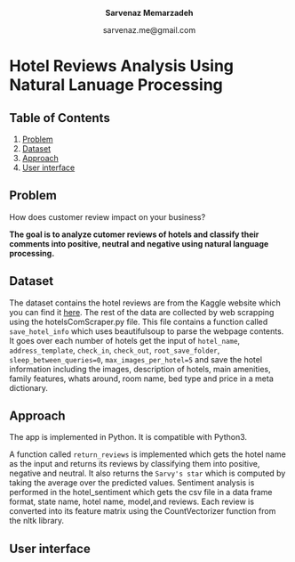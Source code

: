 <p align="center"><b>Sarvenaz Memarzadeh</b></p>
<p align="center">sarvenaz.me@gmail.com</p>

# Hotel Reviews Analysis Using Natural Lanuage Processing

## Table of Contents
1. [Problem](README.md#problem)
2. [Dataset](README.md#dataset)
3. [Approach](README.md#approach)
4. [User interface](README.md#approach)

## Problem
How does customer review impact on your business? 

**The goal is to analyze cutomer reviews of hotels and classify their comments into positive, neutral and negative using natural language processing.**

## Dataset
The dataset contains the hotel reviews are from the Kaggle website which you can find it <a href="https://www.kaggle.com/datafiniti/hotel-reviews">here</a>. The rest of the data are collected by web scrapping using the hotelsComScraper.py file. 
This file contains a function called ```save_hotel_info``` which uses beautifulsoup to parse the webpage contents. It goes over each number of hotels get the input of
```hotel_name```, ```address_template```, ```check_in```, ```check_out```, ```root_save_folder```, ```sleep_between_queries=0```, ```max_images_per_hotel=5``` and save the hotel information including the images, description of hotels, main amenities, family features, whats around, room name,
bed type and price in a meta dictionary. 


## Approach
The app is implemented in Python. It is compatible with Python3. 

A function called ```return_reviews``` is implemented which gets the hotel name as the input and returns its reviews by classifying them into positive, negative and neutral. It also returns the ```Sarvy's star``` which is computed by taking the average over the predicted values. 
Sentiment analysis is performed in the hotel_sentiment which gets the csv file in a data frame format, state name, hotel name, model,and reviews. Each review is converted into its feature matrix using the CountVectorizer function from the nltk library. 

## User interface
<p align="center>
<img src="https://github.com/sarvy25/NLP_Reviews/raw/master/github_images/main_search.png" />
</p>


